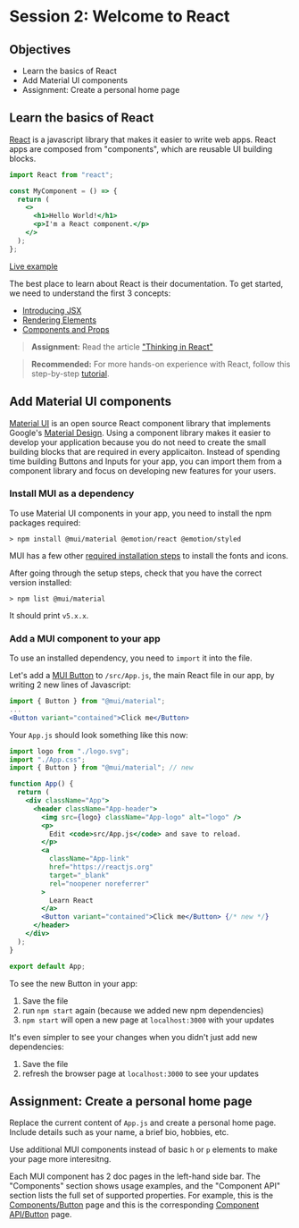 # Session 2: Welcome to React

## Objectives

- Learn the basics of React
- Add Material UI components
- Assignment: Create a personal home page

## Learn the basics of React

[React](https://reactjs.org/) is a javascript library that makes it easier to write web apps. React apps are composed from "components", which are reusable UI building blocks.

```jsx
import React from "react";

const MyComponent = () => {
  return (
    <>
      <h1>Hello World!</h1>
      <p>I'm a React component.</p>
    </>
  );
};
```

[Live example](https://jscomplete.com/playground/s782557)

The best place to learn about React is their documentation. To get started, we need to understand the first 3 concepts:

- [Introducing JSX](https://reactjs.org/docs/introducing-jsx.html)
- [Rendering Elements](https://reactjs.org/docs/rendering-elements.html)
- [Components and Props](https://reactjs.org/docs/components-and-props.html)

> **Assignment:** Read the article ["Thinking in React"](https://reactjs.org/docs/thinking-in-react.html)

> **Recommended:** For more hands-on experience with React, follow this step-by-step [tutorial](https://reactjs.org/tutorial/tutorial.html).

## Add Material UI components

[Material UI](https://mui.com/) is an open source React component library that implements Google's [Material Design](https://material.io/design). Using a component library makes it easier to develop your application because you do not need to create the small building blocks that are required in every applicaiton. Instead of spending time building Buttons and Inputs for your app, you can import them from a component library and focus on developing new features for your users.

### Install MUI as a dependency

To use Material UI components in your app, you need to install the npm packages required:

```
> npm install @mui/material @emotion/react @emotion/styled
```

MUI has a few other [required installation steps](https://mui.com/getting-started/installation/) to install the fonts and icons.

After going through the setup steps, check that you have the correct version installed:

```
> npm list @mui/material
```

It should print `v5.x.x`.

### Add a MUI component to your app

To use an installed dependency, you need to `import` it into the file.

Let's add a [MUI Button](https://mui.com/api/button/) to `/src/App.js`, the main React file in our app, by writing 2 new lines of Javascript:

```jsx
import { Button } from "@mui/material";
...
<Button variant="contained">Click me</Button>
```

Your `App.js` should look something like this now:

```jsx
import logo from "./logo.svg";
import "./App.css";
import { Button } from "@mui/material"; // new

function App() {
  return (
    <div className="App">
      <header className="App-header">
        <img src={logo} className="App-logo" alt="logo" />
        <p>
          Edit <code>src/App.js</code> and save to reload.
        </p>
        <a
          className="App-link"
          href="https://reactjs.org"
          target="_blank"
          rel="noopener noreferrer"
        >
          Learn React
        </a>
        <Button variant="contained">Click me</Button> {/* new */}
      </header>
    </div>
  );
}

export default App;
```

To see the new Button in your app:

1. Save the file
2. run `npm start` again (because we added new npm dependencies)
3. `npm start` will open a new page at `localhost:3000` with your updates

It's even simpler to see your changes when you didn't just add new dependencies:

1. Save the file
2. refresh the browser page at `localhost:3000` to see your updates

## Assignment: Create a personal home page

Replace the current content of `App.js` and create a personal home page. Include details such as your name, a brief bio, hobbies, etc.

Use additional MUI components instead of basic `h` or `p` elements to make your page more interesitng.

Each MUI component has 2 doc pages in the left-hand side bar. The "Components" section shows usage examples, and the "Component API" section lists the full set of supported properties. For example, this is the [Components/Button](https://mui.com/components/buttons/) page and this is the corresponding [Component API/Button](https://mui.com/api/button/) page.
